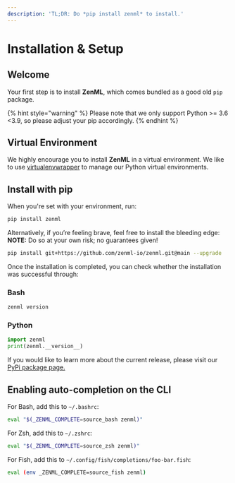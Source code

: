 ```yaml
---
description: 'TL;DR: Do *pip install zenml* to install.'
---
```


# Installation & Setup

## Welcome

Your first step is to install **ZenML**, which comes bundled as a good old `pip` package.

{% hint style="warning" %}
Please note that we only support Python >= 3.6 <3.9, so please adjust your pip accordingly.
{% endhint %}

## Virtual Environment

We highly encourage you to install **ZenML** in a virtual environment. We like to use [virtualenvwrapper](https://virtualenvwrapper.readthedocs.io/en/latest/) to manage our Python virtual environments.

## Install with pip

When you're set with your environment, run:

```bash
pip install zenml
```

Alternatively, if you’re feeling brave, feel free to install the bleeding edge: **NOTE:** Do so at your own risk; no guarantees given!

```bash
pip install git+https://github.com/zenml-io/zenml.git@main --upgrade
```

Once the installation is completed, you can check whether the installation was successful through:

### Bash

```bash
zenml version
```

### Python

```python
import zenml
print(zenml.__version__)
```

If you would like to learn more about the current release, please visit our [PyPi package page.](https://pypi.org/project/zenml)

## Enabling auto-completion on the CLI

For Bash, add this to `~/.bashrc`:

```bash
eval "$(_ZENML_COMPLETE=source_bash zenml)"
```

For Zsh, add this to `~/.zshrc`:

```bash
eval "$(_ZENML_COMPLETE=source_zsh zenml)"
```

For Fish, add this to `~/.config/fish/completions/foo-bar.fish`:

```bash
eval (env _ZENML_COMPLETE=source_fish zenml)
```
